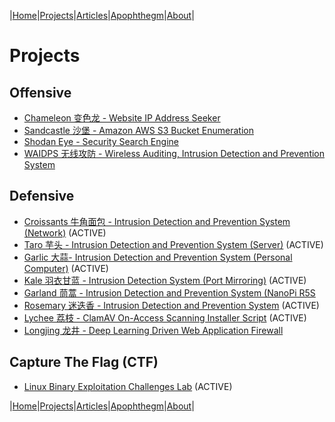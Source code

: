 |[Home](/README.md)|[Projects](/projects.md)|[Articles](/articles.md)|[Apophthegm](/apophthegm.md)|[About](/about.md)|

# **Projects**

## Offensive

- [Chameleon 变色龙 - Website IP Address Seeker](/chameleon.md)
- [Sandcastle 沙堡 - Amazon AWS S3 Bucket Enumeration](/sandcastle.md)
- [Shodan Eye - Security Search Engine](/shodan-eye.md)
- [WAIDPS 无线攻防 - Wireless Auditing, Intrusion Detection and Prevention System](/waidps.md)

## Defensive

- [Croissants 牛角面包 - Intrusion Detection and Prevention System (Network)](/croissants.md)  (ACTIVE)  
- [Taro 芋头 - Intrusion Detection and Prevention System (Server)](/taro.md)  (ACTIVE)  
- [Garlic 大蒜- Intrusion Detection and Prevention System (Personal Computer)](/garlic.md)  (ACTIVE)   
- [Kale 羽衣甘蓝 - Intrusion Detection System (Port Mirroring)](/kale.md)  (ACTIVE)  
- [Garland 茼蒿 - Intrusion Detection and Prevention System (NanoPi R5S](/garland.md)  
- [Rosemary 迷迭香 - Intrusion Detection and Prevention System](/rosemary.md)  (ACTIVE)  
- [Lychee 荔枝 - ClamAV On-Access Scanning Installer Script](/lychee.md)  (ACTIVE)  
- [Longjing 龙井 - Deep Learning Driven Web Application Firewall](/longjing.md)

## Capture The Flag (CTF)

- [Linux Binary Exploitation Challenges Lab](/ctf-pwn.md)  (ACTIVE)   

|[Home](/README.md)|[Projects](/projects.md)|[Articles](/articles.md)|[Apophthegm](/apophthegm.md)|[About](/about.md)|

